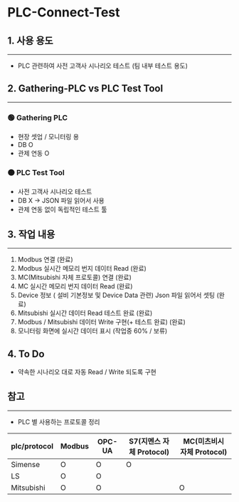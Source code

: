 # PLC-Connect-Test

## 1. 사용 용도

---

- PLC 관련하여 사전 고객사 시나리오 테스트 (팀 내부 테스트 용도)

## 2.  Gathering-PLC vs PLC Test Tool

---

### 🟢 Gathering PLC

- 현장 셋업 / 모니터링 용
- DB O
- 관제 연동 O

### 🟠 PLC Test Tool

- 사전 고객사 시나리오 테스트
- DB X → JSON 파일 읽어서 사용
- 관제 연동 없이 독립적인 테스트 툴

## 3. 작업 내용

---

1. Modbus 연결 (완료)
2. Modbus 실시간 메모리 번지 데이터 Read (완료)
3. MC(Mitsubishi 자체 프로토콜) 연결  (완료)
4. MC 실시간 메모리 번지 데이터 Read (완료)
5. Device 정보 ( 설비 기본정보 및 Device Data 관련) Json 파일 읽어서 셋팅  (완료)
6. Mitsubishi 실시간 데이터 Read 테스트 완료 (완료)
7. Modbus / Mitsubishi 데이터 Write 구현(+ 테스트 완료) (완료)
8. 모니터링 화면에 실시간 데이터 표시 (작업중 60% / 보류)

## 4. To Do

- 약속한 시나리오 대로 자동 Read / Write 되도록 구현

## 참고

---

- PLC 별 사용하는 프로토콜 정리

| plc/protocol | Modbus | OPC-UA | S7(지멘스 자체 Protocol) | MC(미츠비시 자체 Protocol) |
| --- | --- | --- | --- | --- |
| Simense  | O | O | O |  |
| LS | O | O |  |  |
| Mitsubishi | O | O |  | O |
